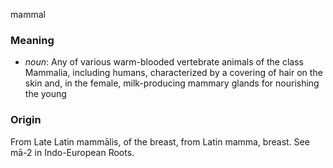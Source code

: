 mammal
### Meaning
+ _noun_: Any of various warm-blooded vertebrate animals of the class Mammalia, including humans, characterized by a covering of hair on the skin and, in the female, milk-producing mammary glands for nourishing the young

### Origin

From Late Latin mammālis, of the breast, from Latin mamma, breast. See mā-2 in Indo-European Roots.
